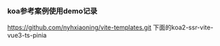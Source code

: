 ### koa参考案例使用demo记录
https://github.com/nyhxiaoning/vite-templates.git
下面的koa2-ssr-vite-vue3-ts-pinia


